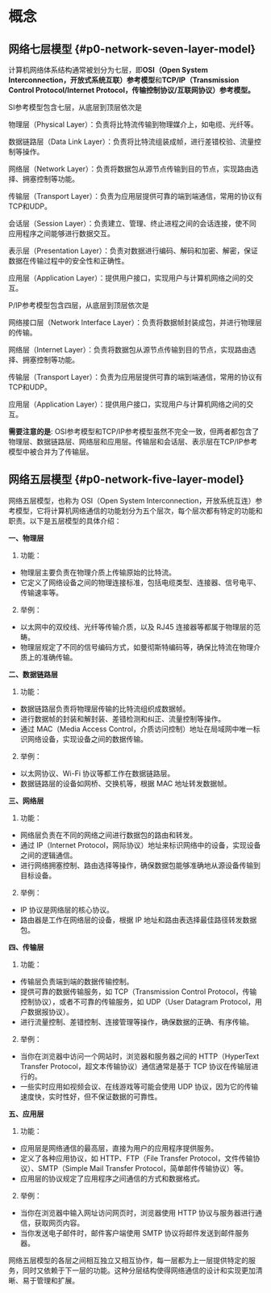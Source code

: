 # 概念

## 网络七层模型 {#p0-network-seven-layer-model}

计算机网络体系结构通常被划分为七层，即**OSI（Open System Interconnection，开放式系统互联）参考模型**和**TCP/IP（Transmission Control Protocol/Internet Protocol，传输控制协议/互联网协议）参考模型。**

SI参考模型包含七层，从底层到顶层依次是

物理层（Physical Layer）：负责将比特流传输到物理媒介上，如电缆、光纤等。

数据链路层（Data Link Layer）：负责将比特流组装成帧，进行差错校验、流量控制等操作。

网络层（Network Layer）：负责将数据包从源节点传输到目的节点，实现路由选择、拥塞控制等功能。

传输层（Transport Layer）：负责为应用层提供可靠的端到端通信，常用的协议有TCP和UDP。

会话层（Session Layer）：负责建立、管理、终止进程之间的会话连接，使不同应用程序之间能够进行数据交互。

表示层（Presentation Layer）：负责对数据进行编码、解码和加密、解密，保证数据在传输过程中的安全性和正确性。

应用层（Application Layer）：提供用户接口，实现用户与计算机网络之间的交互。

P/IP参考模型包含四层，从底层到顶层依次是

网络接口层（Network Interface Layer）：负责将数据帧封装成包，并进行物理层的传输。

网络层（Internet Layer）：负责将数据包从源节点传输到目的节点，实现路由选择、拥塞控制等功能。

传输层（Transport Layer）：负责为应用层提供可靠的端到端通信，常用的协议有TCP和UDP。

应用层（Application Layer）：提供用户接口，实现用户与计算机网络之间的交互。

**需要注意的是**: OSI参考模型和TCP/IP参考模型虽然不完全一致，但两者都包含了物理层、数据链路层、网络层和应用层。传输层和会话层、表示层在TCP/IP参考模型中被合并为了传输层。

## 网络五层模型 {#p0-network-five-layer-model}

网络五层模型，也称为 OSI（Open System Interconnection，开放系统互连）参考模型，它将计算机网络通信的功能划分为五个层次，每个层次都有特定的功能和职责。以下是五层模型的具体介绍：

**一、物理层**

1. 功能：

* 物理层主要负责在物理介质上传输原始的比特流。
* 它定义了网络设备之间的物理连接标准，包括电缆类型、连接器、信号电平、传输速率等。

2. 举例：

* 以太网中的双绞线、光纤等传输介质，以及 RJ45 连接器等都属于物理层的范畴。
* 物理层规定了不同的信号编码方式，如曼彻斯特编码等，确保比特流在物理介质上的准确传输。

**二、数据链路层**

1. 功能：

* 数据链路层负责将物理层传输的比特流组织成数据帧。
* 进行数据帧的封装和解封装、差错检测和纠正、流量控制等操作。
* 通过 MAC（Media Access Control，介质访问控制）地址在局域网中唯一标识网络设备，实现设备之间的数据传输。

2. 举例：

* 以太网协议、Wi-Fi 协议等都工作在数据链路层。
* 数据链路层的设备如网桥、交换机等，根据 MAC 地址转发数据帧。

**三、网络层**

1. 功能：

* 网络层负责在不同的网络之间进行数据包的路由和转发。
* 通过 IP（Internet Protocol，网际协议）地址来标识网络中的设备，实现设备之间的逻辑通信。
* 进行网络拥塞控制、路由选择等操作，确保数据包能够准确地从源设备传输到目标设备。

2. 举例：

* IP 协议是网络层的核心协议。
* 路由器是工作在网络层的设备，根据 IP 地址和路由表选择最佳路径转发数据包。

**四、传输层**

1. 功能：

* 传输层负责端到端的数据传输控制。
* 提供可靠的数据传输服务，如 TCP（Transmission Control Protocol，传输控制协议），或者不可靠的传输服务，如 UDP（User Datagram Protocol，用户数据报协议）。
* 进行流量控制、差错控制、连接管理等操作，确保数据的正确、有序传输。

2. 举例：

* 当你在浏览器中访问一个网站时，浏览器和服务器之间的 HTTP（HyperText Transfer Protocol，超文本传输协议）通信通常是基于 TCP 协议在传输层进行的。
* 一些实时应用如视频会议、在线游戏等可能会使用 UDP 协议，因为它的传输速度快，实时性好，但不保证数据的可靠性。

**五、应用层**

1. 功能：

* 应用层是网络通信的最高层，直接为用户的应用程序提供服务。
* 定义了各种应用协议，如 HTTP、FTP（File Transfer Protocol，文件传输协议）、SMTP（Simple Mail Transfer Protocol，简单邮件传输协议）等。
* 应用层的协议规定了应用程序之间通信的方式和数据格式。

2. 举例：

* 当你在浏览器中输入网址访问网页时，浏览器使用 HTTP 协议与服务器进行通信，获取网页内容。
* 当你发送电子邮件时，邮件客户端使用 SMTP 协议将邮件发送到邮件服务器。

网络五层模型的各层之间相互独立又相互协作，每一层都为上一层提供特定的服务，同时又依赖于下一层的功能。这种分层结构使得网络通信的设计和实现更加清晰、易于管理和扩展。
